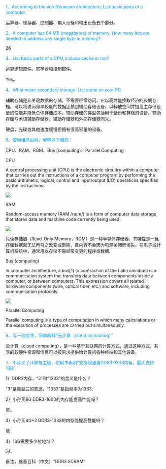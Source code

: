 <font color=#0099ff>1、According to the von Neumann architecture, List basic parts of a computer.</font>

运算器、储存器、控制器、输入设备和输出设备五个部分。

<font color=#0099ff>2、A computer has 64 MB (megabytes) of memory. How many bits are needed to address any single byte in memory?</font>

26

<font color=#0099ff>3、List basic parts of a CPU, include cache or not?</font>

运算逻辑部件、寄存器和控制部件。

Yes。

<font color=#0099ff>4、What mean secondary storage. List some on your PC.</font>

辅助存储是非关键数据的存储，不需要经常访问。它以高性能换取经济的长期存档。可以将访问频率较低的数据迁移到辅助存储设备，以释放空间并提高主存储设备的性能并降低总体存储成本。辅助存储的类型包括用于备份和存档的设备。辅助存储与术语辅助存储器，辅助存储器和外部存储器同义。

硬盘，光碟或其他速度缓慢但拥有很高容量的设备。

<font color=#0099ff>5、使用维基百科，解释以下概念：</font>

CPU、RAM、ROM、Bus (computing)、Parallel Computing

CPU

A central processing unit (CPU) is the electronic circuitry within a computer that carries out the instructions of a computer program by performing the basic arithmetic, logical, control and input/output (I/O) operations specified by the instructions. 

![](https://upload.wikimedia.org/wikipedia/commons/e/e7/Intel_80486DX2_bottom.jpg)

RAM

Random-access memory (RAM /ræm/) is a form of computer data storage that stores data and machine code currently being used. 

![](https://upload.wikimedia.org/wikipedia/commons/e/ec/Bundesarchiv_Bild_183-1989-0406-022%2C_VEB_Carl_Zeiss_Jena%2C_1-Megabit-Chip.jpg)

只读存储器（Read-Only Memory，ROM）是一种半导体存储器，其特性是一旦存储数据就无法再将之改变或删除，且内容不会因为电源关闭而消失。在电子或计算机系统中，通常用以存储不需经常变更的程序或数据.

Bus (computing)

In computer architecture, a bus[1] (a contraction of the Latin omnibus) is a communication system that transfers data between components inside a computer, or between computers. This expression covers all related hardware components (wire, optical fiber, etc.) and software, including communication protocols.

![](https://upload.wikimedia.org/wikipedia/commons/f/fc/PCIExpress.jpg)

Parallel Computing

Parallel computing is a type of computation in which many calculations or the execution of processes are carried out simultaneously.

<font color=#0099ff>6、写一段文字，简单解释“云计算（cloud computing）”</font>

云计算（cloud computing），是一种基于互联网的计算方式，通过这种方式，共享的软硬件资源和信息可以按需求提供给计算机各种终端和其他设备。

<font color=#0099ff>7、小孙买了计算机主板，说明书表明“支持双通道DDR3-1333内存，最大支持16G”</font>

1）DDR3内存，“3”和“1333”的含义是什么？

"3"是类型三的意思，“1333”是指频率为1333.

2）小孙买8G DDR3-1600的内存能提高性能吗？

能。

3）小孙买4G*2 DDR3-1333的内存能提高性能吗？

能

4）16G需要多少位地址？

34.

备注，维基百科（中文）“DDR3 SDRAM”